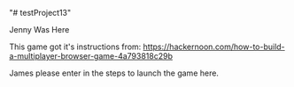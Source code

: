 "# testProject13"

Jenny Was Here

This game got it's instructions from:
https://hackernoon.com/how-to-build-a-multiplayer-browser-game-4a793818c29b

James please enter in the steps to launch the game here. 

